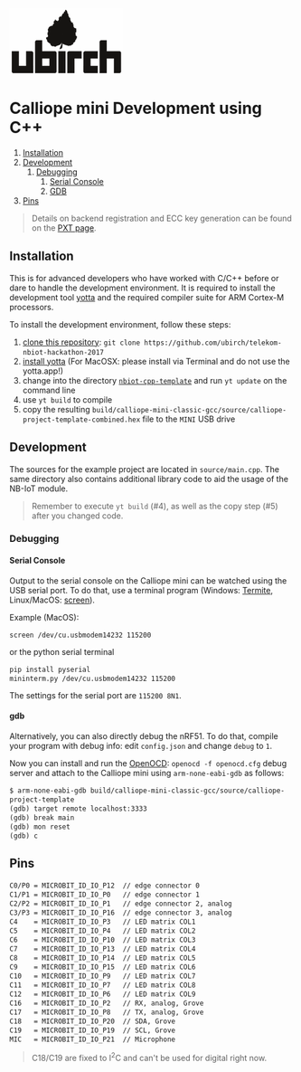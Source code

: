 [![ubirch GmbH](files/ubirch.png)](https://ubirch.com)

# Calliope mini Development using C++

1. [Installation](#installation)
2. [Development](#development)
    1. [Debugging](#debugging)
        1. [Serial Console](#serial-console)
        2. [GDB](#gdb)
3. [Pins](#pins)
  
> Details on backend registration and ECC key generation can be found on the [PXT page](en-pxt-development.md). 
      
## Installation

This is for advanced developers who have worked with C/C++ before or dare to handle the development environment.
It is required to install the development tool [yotta](http://docs.yottabuild.org/#installing) and the required
compiler suite for ARM Cortex-M processors.

To install the development environment, follow these steps:

1. [clone this repository](https://github.com/telekom-nbiot-hackathon-2017): `git clone https://github.com/ubirch/telekom-nbiot-hackathon-2017`
2. [install yotta](http://docs.yottabuild.org/#installing) (For MacOSX: please install via Terminal and do not use the yotta.app!)
3. change into the directory [`nbiot-cpp-template`](nbiot-cpp-template) and run `yt update` on the command line 
4. use `yt build` to compile
5. copy the resulting `build/calliope-mini-classic-gcc/source/calliope-project-template-combined.hex` file to the `MINI` USB drive

## Development

The sources for the example project are located in `source/main.cpp`. The same directory also contains additional
library code to aid the usage of the NB-IoT module. 

> Remember to execute `yt build` (#4), as well as the copy step (#5) after you changed code.

### Debugging

#### Serial Console

Output to the serial console on the Calliope mini can be watched using the USB serial port. To do that, use a terminal
program (Windows: [Termite](https://www.compuphase.com/software_termite.htm), Linux/MacOS: [screen](https://www.gnu.org/software/screen/)).

Example (MacOS):
```
screen /dev/cu.usbmodem14232 115200
```
or the python serial terminal
```
pip install pyserial
mininterm.py /dev/cu.usbmodem14232 115200
```

The settings for the serial port are `115200 8N1`.

#### gdb

Alternatively, you can also directly debug the nRF51. To do that, compile your program with debug info: 
edit `config.json` and change `debug` to `1`.

Now you can install and run the [OpenOCD](http://openocd.org/): `openocd -f openocd.cfg` debug server and attach to the Calliope mini
using `arm-none-eabi-gdb` as follows:

```
$ arm-none-eabi-gdb build/calliope-mini-classic-gcc/source/calliope-project-template
(gdb) target remote localhost:3333
(gdb) break main
(gdb) mon reset
(gdb) c
```

## Pins

```
C0/P0 = MICROBIT_ID_IO_P12  // edge connector 0
C1/P1 = MICROBIT_ID_IO_P0   // edge connector 1
C2/P2 = MICROBIT_ID_IO_P1   // edge connector 2, analog
C3/P3 = MICROBIT_ID_IO_P16  // edge connector 3, analog
C4    = MICROBIT_ID_IO_P3   // LED matrix COL1
C5    = MICROBIT_ID_IO_P4   // LED matrix COL2
C6    = MICROBIT_ID_IO_P10  // LED matrix COL3
C7    = MICROBIT_ID_IO_P13  // LED matrix COL4
C8    = MICROBIT_ID_IO_P14  // LED matrix COL5
C9    = MICROBIT_ID_IO_P15  // LED matrix COL6
C10   = MICROBIT_ID_IO_P9   // LED matrix COL7
C11   = MICROBIT_ID_IO_P7   // LED matrix COL8
C12   = MICROBIT_ID_IO_P6   // LED matrix COL9
C16   = MICROBIT_ID_IO_P2   // RX, analog, Grove
C17   = MICROBIT_ID_IO_P8   // TX, analog, Grove
C18   = MICROBIT_ID_IO_P20  // SDA, Grove
C19   = MICROBIT_ID_IO_P19  // SCL, Grove
MIC   = MICROBIT_ID_IO_P21  // Microphone 
```

> C18/C19 are fixed to I<sup>2</sup>C and can't be used for digital right now.